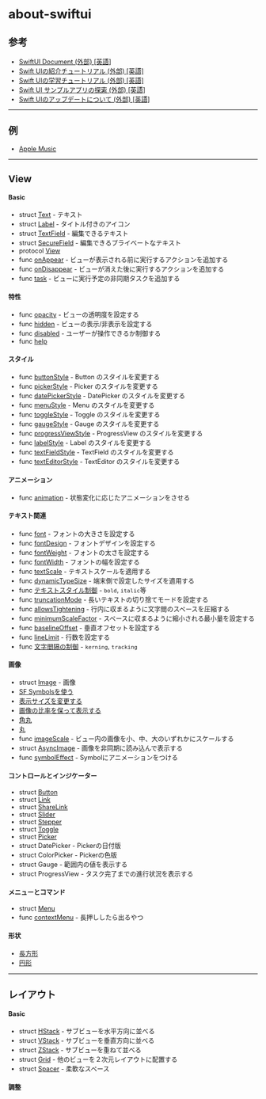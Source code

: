 <div style="font-size: 0.8rem;">

# about-swiftui

## 参考

- [SwiftUI Document (外部) [英語]](https://developer.apple.com/documentation/swiftui)
- [Swift UIの紹介チュートリアル (外部) [英語]](https://developer.apple.com/tutorials/SwiftUI)
- [Swift UIの学習チュートリアル (外部) [英語]](https://developer.apple.com/tutorials/swiftui-concepts)
- [Swift UI サンプルアプリの探索 (外部) [英語]](https://developer.apple.com/tutorials/Sample-Apps)
- [Swift UIのアップデートについて (外部) [英語]](https://developer.apple.com/documentation/Updates/SwiftUI)

---

## 例

- [Apple Music](/Examples/AppleMusic.md)

---

## View

#### Basic

- struct [Text](/Struct/Text.md) - テキスト
- struct [Label](/Struct/Label.md) - タイトル付きのアイコン
- struct [TextField](/Struct/TextField.md) - 編集できるテキスト
- struct [SecureField](/Struct/SecureField.md) - 編集できるプライベートなテキスト
- protocol [View](/Protocol/View.md)
- func [onAppear](/Func/OnAppear.md) - ビューが表示される前に実行するアクションを追加する
- func [onDisappear](/Func/OnDisappear.md) - ビューが消えた後に実行するアクションを追加する
- func [task](/Func/Task.md) - ビューに実行予定の非同期タスクを追加する

#### 特性

- func [opacity](/Func/Opacity.md) - ビューの透明度を設定する
- func [hidden](/Func/Hidden.md) - ビューの表示/非表示を設定する
- func [disabled](/Func/Disabled.md) - ユーザーが操作できるか制御する
- func [help](/Func/Help.md)

#### スタイル

- func [buttonStyle](/Func/ButtonStyle.md) - Button のスタイルを変更する
- func [pickerStyle](/Func/PickerStyle.md) - Picker のスタイルを変更する
- func [datePickerStyle](/Func/DatePickerStyle.md) - DatePicker のスタイルを変更する
- func [menuStyle](/Func/MenuStyle.md) - Menu のスタイルを変更する
- func [toggleStyle](/Func/ToggleStyle.md) - Toggle のスタイルを変更する
- func [gaugeStyle](/Func/GaugeStyle.md) - Gauge のスタイルを変更する
- func [progressViewStyle](/Func/ProgressViewStyle.md) - ProgressView のスタイルを変更する
- func [labelStyle](/Func/LabelStyle.md) - Label のスタイルを変更する
- func [textFieldStyle](/Func/TextFieldStyle.md) - TextField のスタイルを変更する
- func [textEditorStyle](/Func/TextEditorStyle.md) - TextEditor のスタイルを変更する

#### アニメーション

- func [animation](/Func/Animation.md) - 状態変化に応じたアニメーションをさせる

#### テキスト関連

- func [font](/Func/Font.md) - フォントの大きさを設定する
- func [fontDesign](/Func/FontDesign.md) - フォントデザインを設定する
- func [fontWeight](/Func/FontWeight.md) - フォントの太さを設定する
- func [fontWidth](/Func/FontWidth.md) - フォントの幅を設定する
- func [textScale](/Func/TextScale.md) - テキストスケールを適用する
- func [dynamicTypeSize](/Func/DynamicTypeSize.md) - 端末側で設定したサイズを適用する
- func [テキストスタイル制御](/Func/FontTextStyle.md) - `bold`, `italic`等
- func [truncationMode](/Func/TruncationMode.md) - 長いテキストの切り捨てモードを設定する
- func [allowsTightening](/Func/AllowsTightening.md) - 行内に収まるように文字間のスペースを圧縮する
- func [minimumScaleFactor](/Func/MinimumScaleFactor.md) - スペースに収まるように縮小される最小量を設定する
- func [baselineOffset](/Func/BaselineOffset.md) - 垂直オフセットを設定する
- func [lineLimit](/Func/LineLimit.md) - 行数を設定する
- func [文字間隔の制御](/Func/Kerning.md) - `kerning`, `tracking`

#### 画像

- struct [Image](/Struct/Image.md) - 画像
- [SF Symbolsを使う](/Examples/SFSymbols.md)
- [表示サイズを変更する](/Examples/ImageResize.md)
- [画像の比率を保って表示する](/Examples/ImageScaledToFit.md)
- [角丸](/Examples/ImageCornerRadius.md)
- [丸](ImageCircle.md)
- func [imageScale](/Func/ImageScale.md) - ビュー内の画像を小、中、大のいずれかにスケールする
- struct [AsyncImage](/Struct/AsyncImage.md) - 画像を非同期に読み込んで表示する
- func [symbolEffect](/Func/SymbolEffect.md) - Symbolにアニメーションをつける

#### コントロールとインジケーター

- struct [Button](/Struct/Button.md)
- struct [Link](/Struct/Link.md)
- struct [ShareLink](/Struct/ShareLink.md)
- struct [Slider](/Struct/Slider.md)
- struct [Stepper](/Struct/Stepper.md)
- struct [Toggle](/Struct/Toggle.md)
- struct [Picker](/Struct/Picker.md)
- struct DatePicker - Pickerの日付版
- struct ColorPicker - Pickerの色版
- struct Gauge - 範囲内の値を表示する
- struct ProgressView - タスク完了までの進行状況を表示する

#### メニューとコマンド

- struct [Menu](/Struct/Menu.md)
- func [contextMenu](/Func/ContextMenu.md) - 長押ししたら出るやつ

#### 形状

- [長方形](/Examples/Rectangle.md)
- [円形](/Examples/Circle.md)

---

## レイアウト

#### Basic

- struct [HStack](/Struct/HStack.md) - サブビューを水平方向に並べる
- struct [VStack](/Struct/VStack.md) - サブビューを垂直方向に並べる
- struct [ZStack](/Struct/ZStack.md) - サブビューを重ねて並べる
- struct [Grid](/Struct/Grid.md) - 他のビューを２次元レイアウトに配置する
- struct [Spacer](/Struct/Spacer.md) - 柔軟なスペース

#### 調整

<!-- 
- func [padding](/Func/Padding.md) - padding.
- func [fixedSize](/Func/FixedSize.md) - ビューを理想的なサイズに固定する
- func [position](/Func/Position.md) - ビューの中心を親の座標空間内の指定ポイントに固定する
- func [offset](/Func/Offset.md) - 
- -->

</div>

